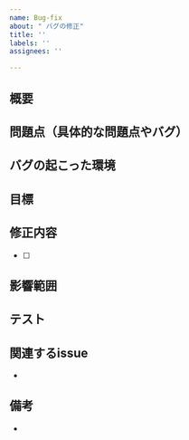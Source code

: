 ```yaml
---
name: Bug-fix
about: " バグの修正"
title: ''
labels: ''
assignees: ''

---
```


## 概要

## 問題点（具体的な問題点やバグ）

## バグの起こった環境

## 目標

## 修正内容
- [ ]

## 影響範囲

## テスト

## 関連するissue
- 
## 備考
-
